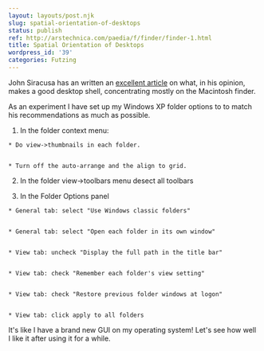 ```yaml
---
layout: layouts/post.njk
slug: spatial-orientation-of-desktops
status: publish
ref: http://arstechnica.com/paedia/f/finder/finder-1.html
title: Spatial Orientation of Desktops
wordpress_id: '39'
categories: Futzing
---
```


John Siracusa has an written an [excellent article](http://arstechnica.com/paedia/f/finder/finder-1.html) on what, in his opinion, makes a good desktop shell, concentrating mostly on the Macintosh finder.

As an experiment I have set up my Windows XP folder options to to match his recommendations as much as possible.


  1. In the folder context menu:


    * Do view->thumbnails in each folder.


    * Turn off the auto-arrange and the align to grid.


  2. In the folder view→toolbars menu desect all toolbars


  3. In the Folder Options panel


    * General tab: select "Use Windows classic folders"


    * General tab: select "Open each folder in its own window"


    * View tab: uncheck "Display the full path in the title bar"


    * View tab: check "Remember each folder's view setting"


    * View tab: check "Restore previous folder windows at logon"


    * View tab: click apply to all folders


It's like I have a brand new GUI on my operating system!  Let's see how well I like it after using it for a while.

